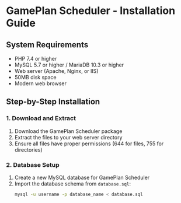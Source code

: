 # GamePlan Scheduler - Installation Guide

## System Requirements

- PHP 7.4 or higher
- MySQL 5.7 or higher / MariaDB 10.3 or higher
- Web server (Apache, Nginx, or IIS)
- 50MB disk space
- Modern web browser

## Step-by-Step Installation

### 1. Download and Extract

1. Download the GamePlan Scheduler package
2. Extract the files to your web server directory
3. Ensure all files have proper permissions (644 for files, 755 for directories)

### 2. Database Setup

1. Create a new MySQL database for GamePlan Scheduler
2. Import the database schema from `database.sql`:
   ```bash
   mysql -u username -p database_name < database.sql
